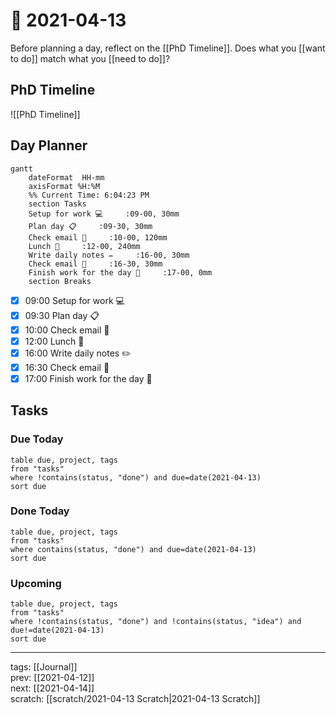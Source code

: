 # 📆 2021-04-13

Before planning a day, reflect on the [[PhD Timeline]]. Does what you [[want to do]] match what you [[need to do]]?

## PhD Timeline

![[PhD Timeline]]

## Day Planner
```mermaid
gantt
    dateFormat  HH-mm
    axisFormat %H:%M
    %% Current Time: 6:04:23 PM
    section Tasks
    Setup for work 💻     :09-00, 30mm
    Plan day 📋     :09-30, 30mm
    Check email 📧     :10-00, 120mm
    Lunch 🍙     :12-00, 240mm
    Write daily notes ✏️     :16-00, 30mm
    Check email 📧     :16-30, 30mm
    Finish work for the day 🎉     :17-00, 0mm
    section Breaks

```

- [x] 09:00 Setup for work 💻
- [x] 09:30 Plan day 📋
- [x] 10:00 Check email 📧
- [x] 12:00 Lunch 🍙
- [x] 16:00 Write daily notes ✏️
- [x] 16:30 Check email 📧
- [x] 17:00 Finish work for the day 🎉

## Tasks

### Due Today

```dataview
table due, project, tags
from "tasks"
where !contains(status, "done") and due=date(2021-04-13)
sort due
```

### Done Today

```dataview
table due, project, tags
from "tasks"
where contains(status, "done") and due=date(2021-04-13)
sort due
```

### Upcoming

```dataview
table due, project, tags
from "tasks"
where !contains(status, "done") and !contains(status, "idea") and due!=date(2021-04-13)
sort due
```

---

tags: [[Journal]]  
prev: [[2021-04-12]]  
next: [[2021-04-14]]  
scratch: [[scratch/2021-04-13 Scratch|2021-04-13 Scratch]]